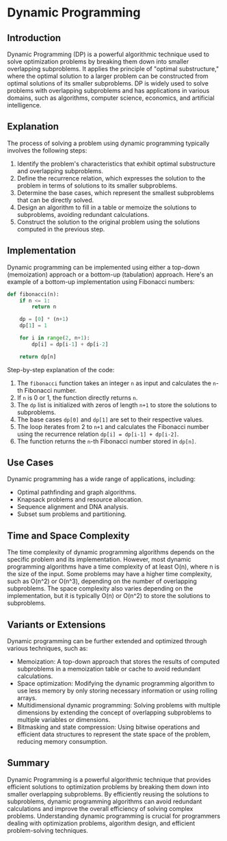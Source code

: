 # Dynamic Programming

## Introduction

Dynamic Programming (DP) is a powerful algorithmic technique used to solve optimization problems by breaking them down into smaller overlapping subproblems. It applies the principle of "optimal substructure," where the optimal solution to a larger problem can be constructed from optimal solutions of its smaller subproblems. DP is widely used to solve problems with overlapping subproblems and has applications in various domains, such as algorithms, computer science, economics, and artificial intelligence.

## Explanation

The process of solving a problem using dynamic programming typically involves the following steps:

1. Identify the problem's characteristics that exhibit optimal substructure and overlapping subproblems.
2. Define the recurrence relation, which expresses the solution to the problem in terms of solutions to its smaller subproblems.
3. Determine the base cases, which represent the smallest subproblems that can be directly solved.
4. Design an algorithm to fill in a table or memoize the solutions to subproblems, avoiding redundant calculations.
5. Construct the solution to the original problem using the solutions computed in the previous step.

## Implementation

Dynamic programming can be implemented using either a top-down (memoization) approach or a bottom-up (tabulation) approach. Here's an example of a bottom-up implementation using Fibonacci numbers:

```python
def fibonacci(n):
    if n <= 1:
        return n

    dp = [0] * (n+1)
    dp[1] = 1

    for i in range(2, n+1):
        dp[i] = dp[i-1] + dp[i-2]

    return dp[n]
```

Step-by-step explanation of the code:

1. The `fibonacci` function takes an integer `n` as input and calculates the `n`-th Fibonacci number.
2. If `n` is 0 or 1, the function directly returns `n`.
3. The `dp` list is initialized with zeros of length `n+1` to store the solutions to subproblems.
4. The base cases `dp[0]` and `dp[1]` are set to their respective values.
5. The loop iterates from 2 to `n+1` and calculates the Fibonacci number using the recurrence relation `dp[i] = dp[i-1] + dp[i-2]`.
6. The function returns the `n`-th Fibonacci number stored in `dp[n]`.

## Use Cases

Dynamic programming has a wide range of applications, including:

- Optimal pathfinding and graph algorithms.
- Knapsack problems and resource allocation.
- Sequence alignment and DNA analysis.
- Subset sum problems and partitioning.

## Time and Space Complexity

The time complexity of dynamic programming algorithms depends on the specific problem and its implementation. However, most dynamic programming algorithms have a time complexity of at least O(n), where n is the size of the input. Some problems may have a higher time complexity, such as O(n^2) or O(n^3), depending on the number of overlapping subproblems. The space complexity also varies depending on the implementation, but it is typically O(n) or O(n^2) to store the solutions to subproblems.

## Variants or Extensions

Dynamic programming can be further extended and optimized through various techniques, such as:

- Memoization: A top-down approach that stores the results of computed subproblems in a memoization table or cache to avoid redundant calculations.
- Space optimization: Modifying the dynamic programming algorithm to use less memory by only storing necessary information or using rolling arrays.
- Multidimensional dynamic programming: Solving problems with multiple dimensions by extending the concept of overlapping subproblems to multiple variables or dimensions.
- Bitmasking and state compression: Using bitwise operations and efficient data structures to represent the state space of the problem, reducing memory consumption.

## Summary

Dynamic Programming is a powerful algorithmic technique that provides efficient solutions to optimization problems by breaking them down into smaller overlapping subproblems. By efficiently reusing the solutions to subproblems, dynamic programming algorithms can avoid redundant calculations and improve the overall efficiency of solving complex problems. Understanding dynamic programming is crucial for programmers dealing with optimization problems, algorithm design, and efficient problem-solving techniques.
